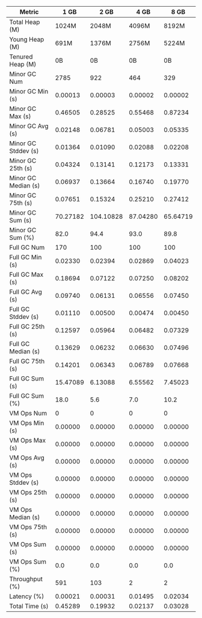 | Metric | 1 GB | 2 GB | 4 GB | 8 GB |
|------|----|----|----|----|
| Total Heap (M) | 1024M | 2048M | 4096M | 8192M |
| Young Heap (M) | 691M | 1376M | 2756M | 5224M |
| Tenured Heap (M) | 0B | 0B | 0B | 0B |
| Minor GC Num | 2785 | 922 | 464 | 329 |
| Minor GC Min (s) | 0.00013 | 0.00003 | 0.00002 | 0.00002 |
| Minor GC Max (s) | 0.46505 | 0.28525 | 0.55468 | 0.87234 |
| Minor GC Avg (s) | 0.02148 | 0.06781 | 0.05003 | 0.05335 |
| Minor GC Stddev (s) | 0.01364 | 0.01090 | 0.02088 | 0.02208 |
| Minor GC 25th (s) | 0.04324 | 0.13141 | 0.12173 | 0.13331 |
| Minor GC Median (s) | 0.06937 | 0.13664 | 0.16740 | 0.19770 |
| Minor GC 75th (s) | 0.07651 | 0.15324 | 0.25210 | 0.27412 |
| Minor GC Sum (s) | 70.27182 | 104.10828 | 87.04280 | 65.64719 |
| Minor GC Sum (%) | 82.0 | 94.4 | 93.0 | 89.8 |
| Full GC Num | 170 | 100 | 100 | 100 |
| Full GC Min (s) | 0.02330 | 0.02394 | 0.02869 | 0.04023 |
| Full GC Max (s) | 0.18694 | 0.07122 | 0.07250 | 0.08202 |
| Full GC Avg (s) | 0.09740 | 0.06131 | 0.06556 | 0.07450 |
| Full GC Stddev (s) | 0.01110 | 0.00500 | 0.00474 | 0.00450 |
| Full GC 25th (s) | 0.12597 | 0.05964 | 0.06482 | 0.07329 |
| Full GC Median (s) | 0.13629 | 0.06232 | 0.06630 | 0.07496 |
| Full GC 75th (s) | 0.14201 | 0.06343 | 0.06789 | 0.07668 |
| Full GC Sum (s) | 15.47089 | 6.13088 | 6.55562 | 7.45023 |
| Full GC Sum (%) | 18.0 | 5.6 | 7.0 | 10.2 |
| VM Ops Num | 0 | 0 | 0 | 0 |
| VM Ops Min (s) | 0.00000 | 0.00000 | 0.00000 | 0.00000 |
| VM Ops Max (s) | 0.00000 | 0.00000 | 0.00000 | 0.00000 |
| VM Ops Avg (s) | 0.00000 | 0.00000 | 0.00000 | 0.00000 |
| VM Ops Stddev (s) | 0.00000 | 0.00000 | 0.00000 | 0.00000 |
| VM Ops 25th (s) | 0.00000 | 0.00000 | 0.00000 | 0.00000 |
| VM Ops Median (s) | 0.00000 | 0.00000 | 0.00000 | 0.00000 |
| VM Ops 75th (s) | 0.00000 | 0.00000 | 0.00000 | 0.00000 |
| VM Ops Sum (s) | 0.00000 | 0.00000 | 0.00000 | 0.00000 |
| VM Ops Sum (%) | 0.0 | 0.0 | 0.0 | 0.0 |
| Throughput (%) | 591 | 103 | 2 | 2 |
| Latency (%) | 0.00021 | 0.00031 | 0.01495 | 0.02034 |
| Total Time (s) | 0.45289 | 0.19932 | 0.02137 | 0.03028 |
